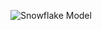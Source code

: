 
![Snowflake Model](https://github.com/Kabigrg/Box-office-movies/assets/121984189/3b111a2e-57a2-45c3-acaf-44a01f7aad92)

